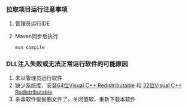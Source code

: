 ### 拉取项目运行注意事项

1. 管理员运行IDE

2. Maven同步后执行

   ```cmd
   mvn compile
   ```



### DLL注入失败或无法正常运行软件的可能原因

1. 未以管理员运行软件
2. 缺少系统库，安装[64位Visual C++ Redistributable](https://aka.ms/vs/17/release/vc_redist.x64.exe) 和 [32位Visual C++ Redistributable](https://aka.ms/vs/17/release/vc_redist.x86.exe)
3. 杀毒软件偷偷删文件了。关闭傻软，重新下载本软件
